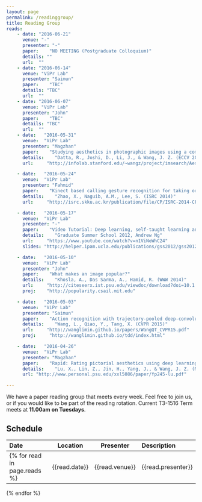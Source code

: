 ```yaml
---
layout: page
permalink: /readinggroup/
title: Reading Group
reads:
    - date: "2016-06-21"
      venue: "-"
      presenter: "-"
      paper:    "NO MEETING (Postgraduate Colloquium)"
      details: ""
      url:  "" 
    - date: "2016-06-14"
      venue: "ViPr Lab"
      presenter: "Saimun"
      paper:    "TBC"
      details: "TBC"
      url:  "" 
    - date: "2016-06-07"
      venue: "ViPr Lab"
      presenter: "John"
      paper:    "TBC"
      details: "TBC"
      url:  ""
    - date:   "2016-05-31"
      venue:  "ViPr Lab"
      presenter: "Magzhan"
      paper:    "Studying aesthetics in photographic images using a computational approach"
      details:    "Datta, R., Joshi, D., Li, J., & Wang, J. Z. (ECCV 2006)"
      url:     "http://infolab.stanford.edu/~wangz/project/imsearch/Aesthetics/ECCV06/datta.pdf"  

    - date:   "2016-05-24"
      venue:  "ViPr Lab"
      presenter: "Fahmid"
      paper:    "Kinect based calling gesture recognition for taking order service of elderly care robot"
      details:    "Zhao, X., Naguib, A.M., Lee, S. (ISRC 2014)"
      url:     "http://isrc.skku.ac.kr/publication/file/CP/ISRC-2014-CP-006-EN.pdf"

    - date:   "2016-05-17"
      venue:  "ViPr Lab"
      presenter: "-"
      paper:    "Video Tutorial: Deep learning, self-taught learning and unsupervised feature learning"
      details:    "Graduate Summer School 2012, Andrew Ng"
      url:     "https://www.youtube.com/watch?v=n1ViNeWhC24"
      slides: "http://helper.ipam.ucla.edu/publications/gss2012/gss2012_10595.pdf"	  

    - date:   "2016-05-10"
      venue:  "ViPr Lab"
      presenter: "John"
      paper:    "What makes an image popular?"
      details:    "Khosla, A., Das Sarma, A., Hamid, R. (WWW 2014)"
      url:     "http://citeseerx.ist.psu.edu/viewdoc/download?doi=10.1.1.464.6890&rep=rep1&type=pdf"
      proj:    "http://popularity.csail.mit.edu" 

    - date:   "2016-05-03"
      venue:  "ViPr Lab"
      presenter: "Saimun"
      paper:    "Action recognition with trajectory-pooled deep-convolutional descriptors"
      details:    "Wang, L., Qiao, Y., Tang, X. (CVPR 2015)"
      url:     "http://wanglimin.github.io/papers/WangQT_CVPR15.pdf"
      proj:     "http://wanglimin.github.io/tdd/index.html"

    - date:   "2016-04-26"
      venue:  "ViPr Lab"
      presenter: "Magzhan"
      paper:    "Rapid: Rating pictorial aesthetics using deep learning"
      details:    "Lu, X., Lin, Z., Jin, H., Yang, J., & Wang, J. Z. (MM 2014)"
      url: "http://www.personal.psu.edu/xxl5086/paper/fp245-lu.pdf"

---
```


We have a paper reading group that meets every week. Feel free to join us, or if you would like to be part of the reading rotation. 
Current T3-1516 Term meets at **11.00am on Tuesdays**. 

## Schedule

| Date | Location | Presenter | Description |
|:-|:-:|:-:|:- 
{% for read in page.reads %}| {{read.date}} | {{read.venue}} | {{read.presenter}} | [{{read.paper}}]({{read.url}}){:target="_blank"}<br>{{read.details}}{% if read.proj %}<br>[Project site]({{read.proj}}){:target="_blank"}{% endif %}{% if read.slides %}<br>[Slides]({{read.slides}}){:target="_blank"}{% endif %} | 
{% endfor %}